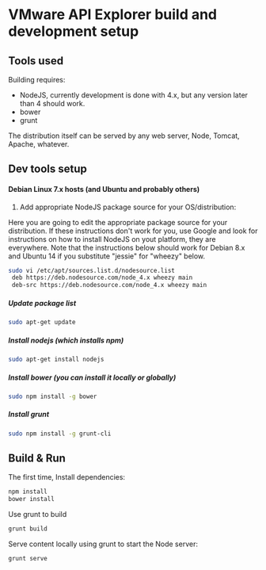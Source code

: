 # VMware API Explorer build and development setup

## Tools used

Building requires:
* NodeJS, currently development is done with 4.x, but any version later than 4 should work.
* bower
* grunt

The distribution itself can be served by any web server, Node, Tomcat, Apache, whatever.

## Dev tools setup

#### Debian Linux 7.x hosts (and Ubuntu and probably others)
1. Add appropriate NodeJS package source for your OS/distribution:

Here you are going to edit the appropriate package source for your distribution.  If these instructions don't work for you, use Google and look for instructions on how to install NodeJS on yout platform, they are everywhere. Note
that the instructions below should work for Debian 8.x and Ubuntu 14 if you substitute "jessie" for "wheezy" below.
```bash
sudo vi /etc/apt/sources.list.d/nodesource.list
 deb https://deb.nodesource.com/node_4.x wheezy main
 deb-src https://deb.nodesource.com/node_4.x wheezy main
```
##### Update package list
```bash
sudo apt-get update
```
##### Install nodejs (which installs npm)
```bash
sudo apt-get install nodejs
```
##### Install bower (you can install it locally or globally)
```bash
sudo npm install -g bower
```
##### Install grunt
```bash
sudo npm install -g grunt-cli
```
## Build & Run
The first time, Install dependencies:
```bash
npm install
bower install
```

Use grunt to build
```bash
grunt build
```

Serve content locally using grunt to start the Node server:
```bash
grunt serve
```
